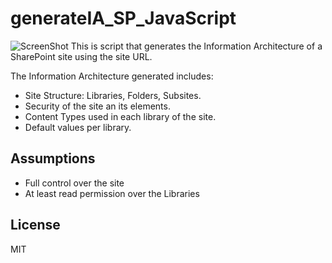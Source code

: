 # generateIA_SP_JavaScript 

![ScreenShot](https://cloud.githubusercontent.com/assets/1313018/16668467/1c5f4662-445f-11e6-8c3e-b6ff2396e9bf.png)
This is script that generates the Information Architecture of a SharePoint site using the site URL.

The Information Architecture generated includes:
* Site Structure: Libraries, Folders, Subsites.
* Security of the site an its elements.
* Content Types used in each library of the site.
* Default values per library.

## Assumptions

* Full control over the site
* At least read permission over the Libraries

## License

MIT